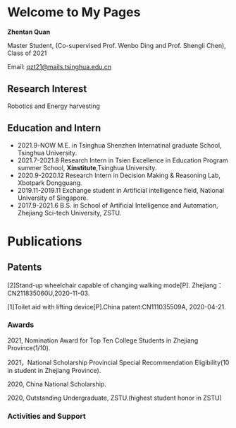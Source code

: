 # Welcome to My Pages

**Zhentan Quan**

Master Student, (Co-supervised Prof. Wenbo Ding and Prof. Shengli Chen), Class of 2021 

Email:
qzt21@mails.tsinghua.edu.cn

## Research Interest
Robotics and Energy harvesting
## Education and Intern

- 2021.9-NOW           M.E. in Tsinghua Shenzhen Internatinal graduate School, Tsinghua University.
- 2021.7-2021.8        Research Intern in Tsien Excellence in Education Program summer School, **Xinstitute**,Tsinghua University.
- 2020.9-2020.12       Research Intern in Decision Making & Reasoning Lab, Xbotpark Dongguang.
- 2019.11-2019.11      Exchange student in Artificial intelligence field, National University of Singapore.
- 2017.9-2021.6        B.S. in School of Artificial Intelligence and Automation, Zhejiang Sci-tech University, ZSTU.


# Publications
## Patents
[2]Stand-up wheelchair capable of changing walking mode[P]. Zhejiang：CN211835060U,2020-11-03.

[1]Toilet aid with lifting device[P].China patent:CN111035509A, 2020-04-21.

### Awards

2021, Nomination Award for Top Ten College Students in Zhejiang Province(1/10).

2021，National Scholarship Provincial Special Recommendation Eligibility(10 in student in Zhejiang Province).

2020, China National Scholarship.

2020, Outstanding Undergraduate, ZSTU.(highest student honor in ZSTU)

### Activities and Support


